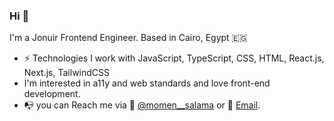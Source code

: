 ### Hi 👋

I'm a Jonuir Frontend Engineer. Based in Cairo, Egypt 🇪🇬

- ⚡️ Technologies I work with JavaScript, TypeScript, CSS, HTML, React.js, Next.js, TailwindCSS
- I'm interested in a11y and web standards and love front-end development.
- 📭 you can Reach me via 🐤 [@momen__salama](https://twitter.com/momen__salama) or 📩 [Email](mailto:me@momensalamawork@gmail.com).
